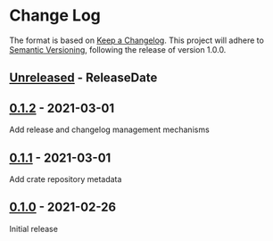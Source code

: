 # Change Log
The format is based on [Keep a Changelog](http://keepachangelog.com/).
This project will adhere to [Semantic Versioning](http://semver.org/),
following the release of version 1.0.0.

<!-- next-header -->

## [Unreleased] - ReleaseDate
## [0.1.2] - 2021-03-01
Add release and changelog management mechanisms

## [0.1.1] - 2021-03-01
Add crate repository metadata

## [0.1.0] - 2021-02-26
Initial release

<!-- next-url -->
[Unreleased]: https://github.com/Microsoft/snocat/compare/snocat-v0.1.2...HEAD
[0.1.2]: https://github.com/Microsoft/snocat/compare/v0.1.1...snocat-v0.1.2
[0.1.1]: https://github.com/microsoft/snocat/compare/855fc4beacf4f568a08e848193fba65e6e840fd1...v0.1.1
[0.1.0]: https://github.com/microsoft/snocat/compare/b8d28e83c0bf7010d86eaddcdd212fe72848f6bb...855fc4beacf4f568a08e848193fba65e6e840fd1

